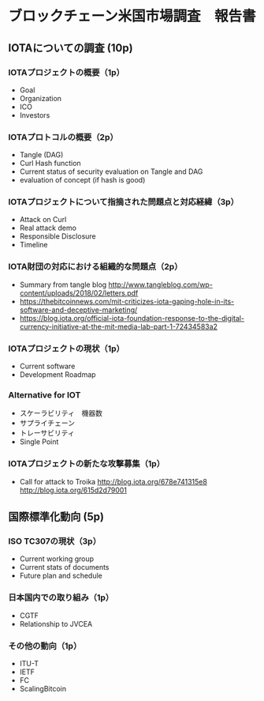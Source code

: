 # ブロックチェーン米国市場調査　報告書
## IOTAについての調査 (10p)
### IOTAプロジェクトの概要（1p）
- Goal
- Organization
- ICO
- Investors

### IOTAプロトコルの概要（2p）
- Tangle (DAG)
- Curl Hash function
- Current status of security evaluation on Tangle and DAG
- evaluation of concept (if hash is good)

### IOTAプロジェクトについて指摘された問題点と対応経緯（3p）

- Attack on Curl
- Real attack demo
- Responsible Disclosure
- Timeline

### IOTA財団の対応における組織的な問題点（2p）
- Summary from tangle blog
http://www.tangleblog.com/wp-content/uploads/2018/02/letters.pdf
- https://thebitcoinnews.com/mit-criticizes-iota-gaping-hole-in-its-software-and-deceptive-marketing/
- https://blog.iota.org/official-iota-foundation-response-to-the-digital-currency-initiative-at-the-mit-media-lab-part-1-72434583a2

### IOTAプロジェクトの現状（1p）
- Current software
- Development Roadmap

### Alternative for IOT
- スケーラビリティ　機器数
- サプライチェーン
- トレーサビリティ
- Single Point

### IOTAプロジェクトの新たな攻撃募集（1p）
- Call for attack to Troika
http://blog.iota.org/678e741315e8
http://blog.iota.org/615d2d79001

## 国際標準化動向 (5p)
### ISO TC307の現状（3p）
- Current working group
- Current stats of documents
- Future plan and schedule

### 日本国内での取り組み（1p）
- CGTF
- Relationship to JVCEA

### その他の動向（1p）
- ITU-T
- IETF
- FC
- ScalingBitcoin
